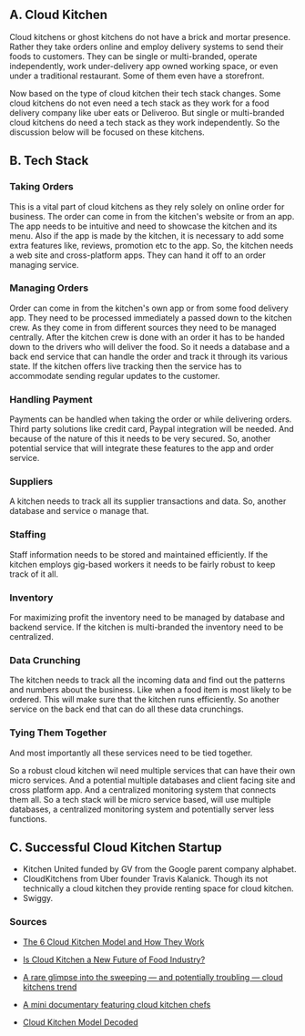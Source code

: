 ## A. Cloud Kitchen

Cloud kitchens or ghost kitchens do not have a brick and mortar presence. Rather they take orders online and employ delivery systems to send their foods to customers. They can be single or multi-branded, operate independently, work under-delivery app owned working space, or even under a traditional restaurant. Some of them even have a storefront.

Now based on the type of cloud kitchen their tech stack changes. Some cloud kitchens do not even need a tech stack as they work for a food delivery company like uber eats or Deliveroo. But single or multi-branded cloud kitchens do need a tech stack as they work independently. So the discussion below will be focused on these kitchens.

## B. Tech Stack

### Taking Orders

This is a vital part of cloud kitchens as they rely solely on online order for business. The order can come in from the kitchen's website or from an app. The app needs to be intuitive and need to showcase the kitchen and its menu. Also if the app is made by the kitchen, it is necessary to add some extra features like, reviews, promotion etc to the app. So, the kitchen needs a web site and cross-platform apps. They can hand it off to an order managing service.

### Managing Orders

Order can come in from the kitchen's own app or from some food delivery app. They need to be processed immediately a passed down to the kitchen crew. As they come in from different sources they need to be managed centrally. After the kitchen crew is done with an order it has to be handed down to the drivers who will deliver the food. So it needs a database and a back end service that can handle the order and track it through its various state. If the kitchen offers live tracking then the service has to accommodate sending regular updates to the customer.

### Handling Payment

Payments can be handled when taking the order or while delivering orders. Third party solutions like credit card, Paypal integration will be needed. And because of the nature of this it needs to be very secured. So, another potential service that will integrate these features to the app and order service.

### Suppliers

A kitchen needs to track all its supplier transactions and data. So, another database and service o manage that.

### Staffing

Staff information needs to be stored and maintained efficiently. If the kitchen employs gig-based workers it needs to be fairly robust to keep track of it all.

### Inventory

For maximizing profit the inventory need to be managed by database and backend service. If the kitchen is multi-branded the inventory need to be centralized.

### Data Crunching

The kitchen needs to track all the incoming data and find out the patterns and numbers about the business. Like when a food item is most likely to be ordered. This will make sure that the kitchen runs efficiently. So another service on the back end that can do all these data crunchings.

### Tying Them Together

And most importantly all these services need to be tied together.

So a robust cloud kitchen wil need multiple services that can have their own micro services. And a potential multiple databases and client facing site and cross platform app. And a centralized monitoring system that connects them all. So a tech stack will be micro service based, will use multiple databases, a centralized monitoring system and potentially server less functions.

## C. Successful Cloud Kitchen Startup

- Kitchen United funded by GV from the Google parent company alphabet.
- CloudKitchens from Uber founder Travis Kalanick. Though its not technically a cloud kitchen they provide renting space for cloud kitchen.
- Swiggy.
  
### Sources

- [The 6 Cloud Kitchen Model and How They Work](https://limetray.com/blog/cloud-kitchen-business-model)

- [Is Cloud Kitchen a New Future of Food Industry?](https://yourstory.com/mystory/cloud-kitchen-new-future-food-industry)

- [A rare glimpse into the sweeping — and potentially troubling — cloud kitchens trend](https://techcrunch.com/2019/06/28/a-rare-glimpse-into-the-sweeping-and-potentially-troubling-cloud-kitchens-trend/)

- [A mini documentary featuring cloud kitchen chefs](https://youtu.be/nVZq21xC3fM "Documentary LInk")
  
- [Cloud Kitchen Model Decoded](https://www.posist.com/restaurant-times/cloud-kitchen/demystifying-cloud-kitchens/cloud-kitchen-delivery-kitchen.html)
